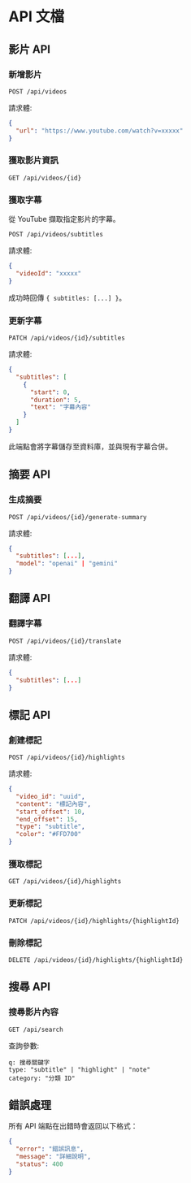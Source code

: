 # API 文檔

## 影片 API

### 新增影片

```http
POST /api/videos
```

請求體:

```json
{
  "url": "https://www.youtube.com/watch?v=xxxxx"
}
```

### 獲取影片資訊

```http
GET /api/videos/{id}
```

### 獲取字幕

從 YouTube 擷取指定影片的字幕。

```http
POST /api/videos/subtitles
```

請求體:

```json
{
  "videoId": "xxxxx"
}
```

成功時回傳 `{ subtitles: [...] }`。

### 更新字幕

```http
PATCH /api/videos/{id}/subtitles
```

請求體:

```json
{
  "subtitles": [
    {
      "start": 0,
      "duration": 5,
      "text": "字幕內容"
    }
  ]
}
```

此端點會將字幕儲存至資料庫，並與現有字幕合併。

## 摘要 API

### 生成摘要

```http
POST /api/videos/{id}/generate-summary
```

請求體:

```json
{
  "subtitles": [...],
  "model": "openai" | "gemini"
}
```

## 翻譯 API

### 翻譯字幕

```http
POST /api/videos/{id}/translate
```

請求體:

```json
{
  "subtitles": [...]
}
```

## 標記 API

### 創建標記

```http
POST /api/videos/{id}/highlights
```

請求體:

```json
{
  "video_id": "uuid",
  "content": "標記內容",
  "start_offset": 10,
  "end_offset": 15,
  "type": "subtitle",
  "color": "#FFD700"
}
```

### 獲取標記

```http
GET /api/videos/{id}/highlights
```

### 更新標記

```http
PATCH /api/videos/{id}/highlights/{highlightId}
```

### 刪除標記

```http
DELETE /api/videos/{id}/highlights/{highlightId}
```

## 搜尋 API

### 搜尋影片內容

```http
GET /api/search
```

查詢參數:

```
q: 搜尋關鍵字
type: "subtitle" | "highlight" | "note"
category: "分類 ID"
```

## 錯誤處理

所有 API 端點在出錯時會返回以下格式：

```json
{
  "error": "錯誤訊息",
  "message": "詳細說明",
  "status": 400
}
```
